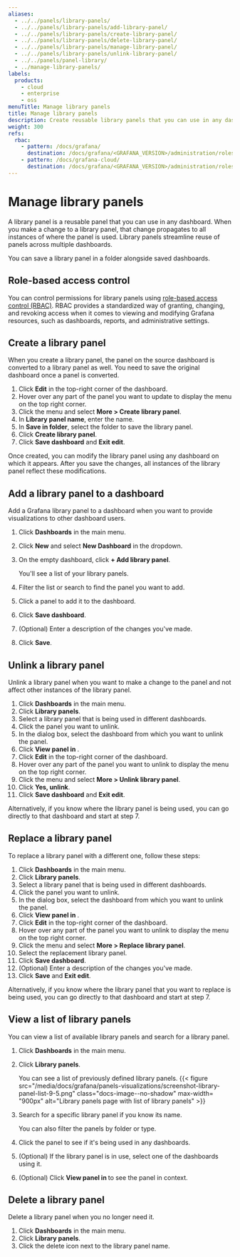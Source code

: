 ```yaml
---
aliases:
  - ../../panels/library-panels/
  - ../../panels/library-panels/add-library-panel/
  - ../../panels/library-panels/create-library-panel/
  - ../../panels/library-panels/delete-library-panel/
  - ../../panels/library-panels/manage-library-panel/
  - ../../panels/library-panels/unlink-library-panel/
  - ../../panels/panel-library/
  - ../manage-library-panels/
labels:
  products:
    - cloud
    - enterprise
    - oss
menuTitle: Manage library panels
title: Manage library panels
description: Create reusable library panels that you can use in any dashboard
weight: 300
refs:
  rbac:
    - pattern: /docs/grafana/
      destination: /docs/grafana/<GRAFANA_VERSION>/administration/roles-and-permissions/access-control/
    - pattern: /docs/grafana-cloud/
      destination: /docs/grafana/<GRAFANA_VERSION>/administration/roles-and-permissions/access-control/
---
```


# Manage library panels

A library panel is a reusable panel that you can use in any dashboard. When you make a change to a library panel, that change propagates to all instances of where the panel is used. Library panels streamline reuse of panels across multiple dashboards.

You can save a library panel in a folder alongside saved dashboards.

## Role-based access control

You can control permissions for library panels using [role-based access control (RBAC)](ref:rbac). RBAC provides a standardized way of granting, changing, and revoking access when it comes to viewing and modifying Grafana resources, such as dashboards, reports, and administrative settings.

## Create a library panel

When you create a library panel, the panel on the source dashboard is converted to a library panel as well. You need to save the original dashboard once a panel is converted.

1. Click **Edit** in the top-right corner of the dashboard.
1. Hover over any part of the panel you want to update to display the menu on the top right corner.
1. Click the menu and select **More > Create library panel**.
1. In **Library panel name**, enter the name.
1. In **Save in folder**, select the folder to save the library panel.
1. Click **Create library panel**.
1. Click **Save dashboard** and **Exit edit**.

Once created, you can modify the library panel using any dashboard on which it appears. After you save the changes, all instances of the library panel reflect these modifications.

## Add a library panel to a dashboard

Add a Grafana library panel to a dashboard when you want to provide visualizations to other dashboard users.

1. Click **Dashboards** in the main menu.
1. Click **New** and select **New Dashboard** in the dropdown.
1. On the empty dashboard, click **+ Add library panel**.

   You'll see a list of your library panels.

1. Filter the list or search to find the panel you want to add.
1. Click a panel to add it to the dashboard.
1. Click **Save dashboard**.
1. (Optional) Enter a description of the changes you've made.
1. Click **Save**.

## Unlink a library panel

Unlink a library panel when you want to make a change to the panel and not affect other instances of the library panel.

1. Click **Dashboards** in the main menu.
1. Click **Library panels**.
1. Select a library panel that is being used in different dashboards.
1. Click the panel you want to unlink.
1. In the dialog box, select the dashboard from which you want to unlink the panel.
1. Click **View panel in <dashboard>**.
1. Click **Edit** in the top-right corner of the dashboard.
1. Hover over any part of the panel you want to unlink to display the menu on the top right corner.
1. Click the menu and select **More > Unlink library panel**.
1. Click **Yes, unlink**.
1. Click **Save dashboard** and **Exit edit**.

Alternatively, if you know where the library panel is being used, you can go directly to that dashboard and start at step 7.

## Replace a library panel

To replace a library panel with a different one, follow these steps:

1. Click **Dashboards** in the main menu.
1. Click **Library panels**.
1. Select a library panel that is being used in different dashboards.
1. Click the panel you want to unlink.
1. In the dialog box, select the dashboard from which you want to unlink the panel.
1. Click **View panel in <dashboard>**.
1. Click **Edit** in the top-right corner of the dashboard.
1. Hover over any part of the panel you want to unlink to display the menu on the top right corner.
1. Click the menu and select **More > Replace library panel**.
1. Select the replacement library panel.
1. Click **Save dashboard**.
1. (Optional) Enter a description of the changes you've made.
1. Click **Save** and **Exit edit**.

Alternatively, if you know where the library panel that you want to replace is being used, you can go directly to that dashboard and start at step 7.

## View a list of library panels

You can view a list of available library panels and search for a library panel.

1. Click **Dashboards** in the main menu.
1. Click **Library panels**.

   You can see a list of previously defined library panels.
   {{< figure src="/media/docs/grafana/panels-visualizations/screenshot-library-panel-list-9-5.png" class="docs-image--no-shadow" max-width= "900px" alt="Library panels page with list of library panels" >}}

1. Search for a specific library panel if you know its name.

   You can also filter the panels by folder or type.

1. Click the panel to see if it's being used in any dashboards.
1. (Optional) If the library panel is in use, select one of the dashboards using it.
1. (Optional) Click **View panel in <dashboard>** to see the panel in context.

## Delete a library panel

Delete a library panel when you no longer need it.

1. Click **Dashboards** in the main menu.
1. Click **Library panels**.
1. Click the delete icon next to the library panel name.
